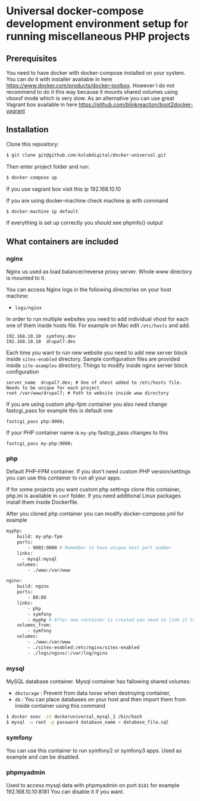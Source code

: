 # Universal docker-compose development environment setup for running miscellaneous PHP projects


## Prerequisites

You need to have docker with docker-compose installed on your system. You can do it with installer available in here <a href="https://www.docker.com/products/docker-toolbox" target="_blank">https://www.docker.com/products/docker-toolbox</a>. However I do not recommend to do it this way because it mounts shared volumes using vboxsf mode which is very slow. As an alternative you can use great Vagrant box available in here <a href="https://github.com/blinkreaction/boot2docker-vagrant" target="_blank">https://github.com/blinkreaction/boot2docker-vagrant</a>

## Installation

Clone this repository:

```bash
$ git clone git@github.com:kolabdigital/docker-universal.git
```

Then enter project folder and run:

```bash
$ docker-compose up
```

If you use vagrant box visit this ip 192.168.10.10

If you are using docker-machine check machine ip with command
```bash
$ docker-machine ip default
```
If everything is set up correctly you should see phpinfo() output


## What containers are included

### nginx
Nginx us used as load balancer/reverse proxy server. Whole www directory is mounted to it.

You can access Nginx logs in the following directories on your host machine:
* `logs/nginx`

In order to run multiple websites you need to add individual vhost for each one of them inside hosts file. For example on Mac edit `/etc/hosts` and add.

```
192.168.10.10  symfony.dev
192.168.10.10  drupal7.dev
```

Each time you want to run new website you need to add new server block inside `sites-enabled` directory. Sample configuration files are provided inside `site-examples` directory. Things to modify inside nginx server block configuration

```
server_name  drupal7.dev; # One of vhost added to /etc/hosts file. Needs to be unique for each project
root /var/www/drupal7; # Path to website inside www directory
```

If you are using custom php-fpm container you also need change fastcgi_pass for example this is default one
```
fastcgi_pass php:9000;
```

If your PHP container name is `my-php` fastcgi_pass changes to this

```
fastcgi_pass my-php:9000;
```

### php
Default PHP-FPM container. If you don't need custom PHP version/settings you can use this container to run all your apps.

If for some projects you want custom php settings clone this container, php.ini is available in `conf` folder. If you need additional Linux packages install them inside Dockerfile.

After you cloned php container you can modify docker-compose.yml for example

```bash
myphp:
    build: my-php-fpm
    ports:
        - 9002:9000 # Remember to have unique host port number
    links:
      - mysql:mysql
    volumes:
        - ./www:/var/www

nginx:
    build: nginx
    ports:
        - 80:80
    links:
        - php
        - symfony
        - myphp # After new container is created you need to link it to nginx
    volumes_from:
        - symfony
    volumes:
        - ./www:/var/www
        - ./sites-enabled:/etc/nginx/sites-enabled
        - ./logs/nginx/:/var/log/nginx
```

### mysql

MySQL database container. Mysql container has fallowing shared volumes:
 * `dbstorage` : Prevent from data loose when destroying container,
 * `db` : You can place databases on your host and then import them from inside container using this command

```bash
$ docker exec -it dockeruniversal_mysql_1 /bin/bash
$ mysql -u root -p password database_name < database_file.sql
```

### symfony
You can use this container to run symfony2 or symfony3 apps.
Used as example and can be disabled.

### phpmyadmin
Used to access mysql data with phpmyadmin on port `8181` for example 192.168.10.10:8181
You can disable it if you want.


